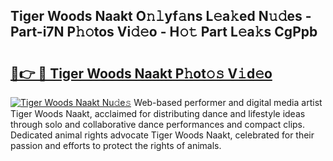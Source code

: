 ## Tiger Woods Naakt O𝚗𝚕yf𝚊ns L𝚎a𝚔ed N𝚞𝚍es - Part-i7N P𝚑𝚘tos Vi𝚍𝚎o - H𝚘𝚝 Part L𝚎a𝚔s CgPpb

# <h2><a href="http://kfc0nl.oniu.top/?m=Tiger+Woods+Naakt">🔗👉 🔴 Tiger Woods Naakt P𝚑ot𝚘𝚜 V𝚒d𝚎o</a></h2>

[![Tiger Woods Naakt Nu𝚍e𝚜](https://i.imgur.com/0qMVB7G.gif)](http://kfc0nl.oniu.top/?m=Tiger+Woods+Naakt)
Web-based performer and digital media artist Tiger Woods Naakt, acclaimed for distributing dance and lifestyle ideas through solo and collaborative dance performances and compact clips. Dedicated animal rights advocate Tiger Woods Naakt, celebrated for their passion and efforts to protect the rights of animals.  
